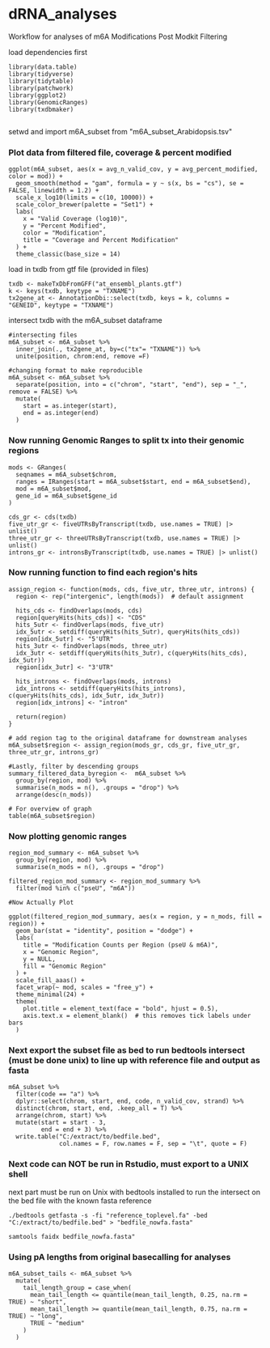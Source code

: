 # dRNA_analyses
Workflow for analyses of m6A Modifications Post Modkit Filtering


load dependencies first
```
library(data.table)
library(tidyverse) 
library(tidytable)
library(patchwork)
library(ggplot2)
library(GenomicRanges)
library(txdbmaker)


```

setwd and import m6A_subset from "m6A_subset_Arabidopsis.tsv"

### Plot data from filtered file, coverage & percent modified

```
ggplot(m6A_subset, aes(x = avg_n_valid_cov, y = avg_percent_modified, color = mod)) +
  geom_smooth(method = "gam", formula = y ~ s(x, bs = "cs"), se = FALSE, linewidth = 1.2) +
  scale_x_log10(limits = c(10, 10000)) +
  scale_color_brewer(palette = "Set1") +
  labs(
    x = "Valid Coverage (log10)",
    y = "Percent Modified",
    color = "Modification",
    title = "Coverage and Percent Modification"
  ) +
  theme_classic(base_size = 14)
```


load in txdb from gtf file (provided in files)

```
txdb <- makeTxDbFromGFF("at_ensembl_plants.gtf")
k <- keys(txdb, keytype = "TXNAME")  
tx2gene_at <- AnnotationDbi::select(txdb, keys = k, columns = "GENEID", keytype = "TXNAME")
```

intersect txdb with the m6A_subset dataframe

```
#intersecting files
m6A_subset <- m6A_subset %>%
  inner_join(., tx2gene_at, by=c("tx"= "TXNAME")) %>%
  unite(position, chrom:end, remove =F) 

#changing format to make reproducible
m6A_subset <- m6A_subset %>%
  separate(position, into = c("chrom", "start", "end"), sep = "_", remove = FALSE) %>%
  mutate(
    start = as.integer(start),
    end = as.integer(end)
  )
```

### Now running Genomic Ranges to split tx into their genomic regions
```
mods <- GRanges(
  seqnames = m6A_subset$chrom,
  ranges = IRanges(start = m6A_subset$start, end = m6A_subset$end),
  mod = m6A_subset$mod,
  gene_id = m6A_subset$gene_id
)

cds_gr <- cds(txdb)
five_utr_gr <- fiveUTRsByTranscript(txdb, use.names = TRUE) |> unlist()
three_utr_gr <- threeUTRsByTranscript(txdb, use.names = TRUE) |> unlist()
introns_gr <- intronsByTranscript(txdb, use.names = TRUE) |> unlist()
```

### Now running function to find each region's hits
```
assign_region <- function(mods, cds, five_utr, three_utr, introns) {
  region <- rep("intergenic", length(mods))  # default assignment

  hits_cds <- findOverlaps(mods, cds)
  region[queryHits(hits_cds)] <- "CDS"
  hits_5utr <- findOverlaps(mods, five_utr)
  idx_5utr <- setdiff(queryHits(hits_5utr), queryHits(hits_cds))
  region[idx_5utr] <- "5'UTR"  
  hits_3utr <- findOverlaps(mods, three_utr)
  idx_3utr <- setdiff(queryHits(hits_3utr), c(queryHits(hits_cds), idx_5utr))
  region[idx_3utr] <- "3'UTR"
  
  hits_introns <- findOverlaps(mods, introns)
  idx_introns <- setdiff(queryHits(hits_introns), c(queryHits(hits_cds), idx_5utr, idx_3utr))
  region[idx_introns] <- "intron"
  
  return(region)
}

# add region tag to the original dataframe for downstream analyses
m6A_subset$region <- assign_region(mods_gr, cds_gr, five_utr_gr, three_utr_gr, introns_gr)

#Lastly, filter by descending groups 
summary_filtered_data_byregion <-  m6A_subset %>%
  group_by(region, mod) %>%
  summarise(n_mods = n(), .groups = "drop") %>%
  arrange(desc(n_mods))

# For overview of graph
table(m6A_subset$region)
```

### Now plotting genomic ranges
```
region_mod_summary <- m6A_subset %>%
  group_by(region, mod) %>%
  summarise(n_mods = n(), .groups = "drop")

filtered_region_mod_summary <- region_mod_summary %>%
  filter(mod %in% c("pseU", "m6A"))

#Now Actually Plot

ggplot(filtered_region_mod_summary, aes(x = region, y = n_mods, fill = region)) +
  geom_bar(stat = "identity", position = "dodge") +
  labs(
    title = "Modification Counts per Region (pseU & m6A)",
    x = "Genomic Region",
    y = NULL,
    fill = "Genomic Region"
  ) +
  scale_fill_aaas() +
  facet_wrap(~ mod, scales = "free_y") +
  theme_minimal(24) +
  theme(
    plot.title = element_text(face = "bold", hjust = 0.5),
    axis.text.x = element_blank()  # this removes tick labels under bars
  )
```

### Next export the subset file as bed to run bedtools intersect (must be done unix) to line up with reference file and output as fasta

```
m6A_subset %>%
  filter(code == "a") %>%
  dplyr::select(chrom, start, end, code, n_valid_cov, strand) %>%
  distinct(chrom, start, end, .keep_all = T) %>%
  arrange(chrom, start) %>%
  mutate(start = start - 3,
         end = end + 3) %>%
  write.table("C:/extract/to/bedfile.bed",
              col.names = F, row.names = F, sep = "\t", quote = F)
```

### Next code can NOT be run in Rstudio, must export to a UNIX shell

next part must be run on Unix with bedtools installed to run the intersect on the bed file with the known fasta reference
```
./bedtools getfasta -s -fi "reference_toplevel.fa" -bed "C:/extract/to/bedfile.bed" > "bedfile_nowfa.fasta"

samtools faidx bedfile_nowfa.fasta"
```

### Using pA lengths from original basecalling for analyses

```
m6A_subset_tails <- m6A_subset %>%
  mutate(
    tail_length_group = case_when(
      mean_tail_length <= quantile(mean_tail_length, 0.25, na.rm = TRUE) ~ "short",
      mean_tail_length >= quantile(mean_tail_length, 0.75, na.rm = TRUE) ~ "long",
      TRUE ~ "medium"
    )
  )
```
